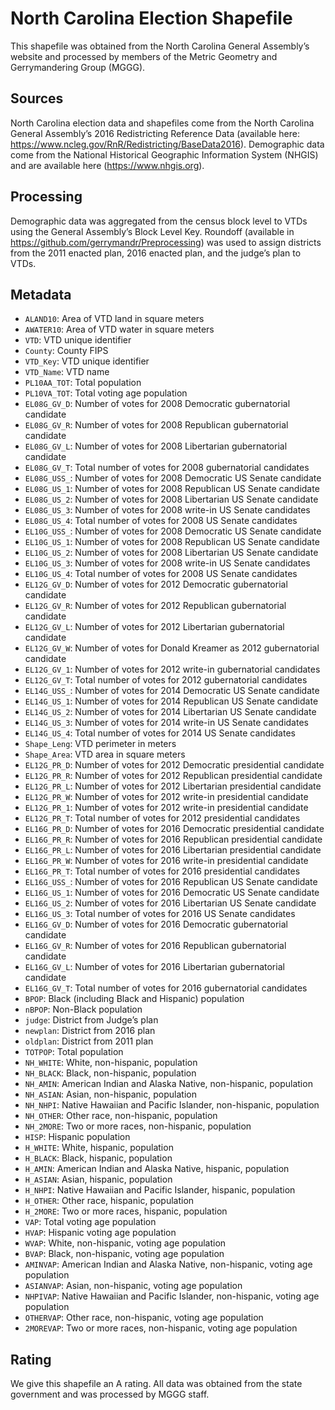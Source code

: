 # North Carolina Election Shapefile
This shapefile was obtained from the North Carolina General Assembly’s website and processed by members of the Metric Geometry and Gerrymandering Group (MGGG). 

## Sources
North Carolina election data and shapefiles come from the North Carolina General Assembly’s 2016 Redistricting Reference Data (available here: https://www.ncleg.gov/RnR/Redistricting/BaseData2016). Demographic data come from the National Historical Geographic Information System (NHGIS) and are available here (https://www.nhgis.org).

## Processing
Demographic data was aggregated from the census block level to VTDs using the General Assembly’s Block Level Key. Roundoff (available in https://github.com/gerrymandr/Preprocessing) was used to assign districts from the 2011 enacted plan, 2016 enacted plan, and the judge’s plan to VTDs.

## Metadata
* `ALAND10`: Area of VTD land in square meters
* `AWATER10`: Area of VTD water in square meters
* `VTD`: VTD unique identifier
* `County`: County FIPS
* `VTD_Key`: VTD unique identifier
* `VTD_Name`: VTD name
* `PL10AA_TOT`: Total population
* `PL10VA_TOT`: Total voting age population
* `EL08G_GV_D`: Number of votes for 2008 Democratic gubernatorial candidate
* `EL08G_GV_R`: Number of votes for 2008 Republican gubernatorial candidate
* `EL08G_GV_L`: Number of votes for 2008 Libertarian gubernatorial candidate
* `EL08G_GV_T`: Total number of votes for 2008 gubernatorial candidates
* `EL08G_USS_`: Number of votes for 2008 Democratic US Senate candidate
* `EL08G_US_1`: Number of votes for 2008 Republican US Senate candidate
* `EL08G_US_2`: Number of votes for 2008 Libertarian US Senate candidate
* `EL08G_US_3`: Number of votes for 2008 write-in US Senate candidates
* `EL08G_US_4`: Total number of votes for 2008 US Senate candidates
* `EL10G_USS_`: Number of votes for 2008 Democratic US Senate candidate
* `EL10G_US_1`: Number of votes for 2008 Republican US Senate candidate
* `EL10G_US_2`: Number of votes for 2008 Libertarian US Senate candidate
* `EL10G_US_3`: Number of votes for 2008 write-in US Senate candidates
* `EL10G_US_4`: Total number of votes for 2008 US Senate candidates
* `EL12G_GV_D`: Number of votes for 2012 Democratic gubernatorial candidate
* `EL12G_GV_R`: Number of votes for 2012 Republican gubernatorial candidate
* `EL12G_GV_L`: Number of votes for 2012 Libertarian gubernatorial candidate
* `EL12G_GV_W`: Number of votes for Donald Kreamer as 2012 gubernatorial candidate
* `EL12G_GV_1`: Number of votes for 2012 write-in gubernatorial candidates
* `EL12G_GV_T`: Total number of votes for 2012 gubernatorial candidates
* `EL14G_USS_`: Number of votes for 2014 Democratic US Senate candidate
* `EL14G_US_1`: Number of votes for 2014 Republican US Senate candidate
* `EL14G_US_2`: Number of votes for 2014 Libertarian US Senate candidate
* `EL14G_US_3`: Number of votes for 2014 write-in US Senate candidates
* `EL14G_US_4`: Total number of votes for 2014 US Senate candidates
* `Shape_Leng`: VTD perimeter in meters
* `Shape_Area`: VTD area in square meters
* `EL12G_PR_D`: Number of votes for 2012 Democratic presidential candidate
* `EL12G_PR_R`: Number of votes for 2012 Republican presidential candidate
* `EL12G_PR_L`: Number of votes for 2012 Libertarian presidential candidate
* `EL12G_PR_W`: Number of votes for 2012 write-in presidential candidate
* `EL12G_PR_1`: Number of votes for 2012 write-in presidential candidate
* `EL12G_PR_T`: Total number of votes for 2012 presidential candidates
* `EL16G_PR_D`: Number of votes for 2016 Democratic presidential candidate
* `EL16G_PR_R`: Number of votes for 2016 Republican presidential candidate
* `EL16G_PR_L`: Number of votes for 2016 Libertarian presidential candidate
* `EL16G_PR_W`: Number of votes for 2016 write-in presidential candidate
* `EL16G_PR_T`:  Total number of votes for 2016 presidential candidates
* `EL16G_USS_`: Number of votes for 2016 Republican US Senate candidate
* `EL16G_US_1`: Number of votes for 2016 Democratic US Senate candidate
* `EL16G_US_2`: Number of votes for 2016 Libertarian US Senate candidate
* `EL16G_US_3`: Total number of votes for 2016 US Senate candidates
* `EL16G_GV_D`: Number of votes for 2016 Democratic gubernatorial candidate
* `EL16G_GV_R`: Number of votes for 2016 Republican gubernatorial candidate
* `EL16G_GV_L`: Number of votes for 2016 Libertarian gubernatorial candidate
* `EL16G_GV_T`: Total number of votes for 2016 gubernatorial candidates
* `BPOP`: Black (including Black and Hispanic) population
* `nBPOP`: Non-Black population
* `judge`: District from Judge’s plan
* `newplan`: District from 2016 plan
* `oldplan`: District from 2011 plan
* `TOTPOP`: Total population 
* `NH_WHITE`: White, non-hispanic, population
* `NH_BLACK`: Black, non-hispanic, population
* `NH_AMIN`: American Indian and Alaska Native, non-hispanic, population
* `NH_ASIAN`: Asian, non-hispanic, population
* `NH_NHPI`: Native Hawaiian and Pacific Islander, non-hispanic, population
* `NH_OTHER`: Other race, non-hispanic, population
* `NH_2MORE`: Two or more races, non-hispanic, population
* `HISP`: Hispanic population
* `H_WHITE`: White, hispanic, population
* `H_BLACK`: Black, hispanic, population
* `H_AMIN`: American Indian and Alaska Native, hispanic, population
* `H_ASIAN`: Asian, hispanic, population
* `H_NHPI`: Native Hawaiian and Pacific Islander, hispanic, population
* `H_OTHER`: Other race, hispanic, population
* `H_2MORE`: Two or more races, hispanic, population
* `VAP`: Total voting age population
* `HVAP`: Hispanic voting age population
* `WVAP`: White, non-hispanic, voting age population
* `BVAP`: Black, non-hispanic, voting age population
* `AMINVAP`: American Indian and Alaska Native, non-hispanic, voting age population
* `ASIANVAP`: Asian, non-hispanic, voting age population
* `NHPIVAP`: Native Hawaiian and Pacific Islander, non-hispanic, voting age population
* `OTHERVAP`: Other race, non-hispanic, voting age population
* `2MOREVAP`: Two or more races, non-hispanic, voting age population


## Rating
We give this shapefile an A rating. All data was obtained from the state government and was processed by MGGG staff.
